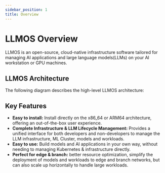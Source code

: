 ```yaml
---
sidebar_position: 1
title: Overview
---
```


# LLMOS Overview

LLMOS is an open-source, cloud-native infrastructure software tailored for managing AI applications and large language models(LLMs) on your AI workstation or GPU machines.

## LLMOS Architecture
The following diagram describes the high-level LLMOS architecture:

## Key Features
- **Easy to install:** Install directly on the x86_64 or ARM64 architecture, offering an out-of-the-box user experience.
- **Complete Infrastructure & LLM Lifecycle Management:** Provides a unified interface for both developers and non-developers to manage the LLM infrastructure, ML Cluster, models and workloads.
- **Easy to use:** Build models and AI applications in your own way, without needing to managing Kubernetes & infrastructure directly.
- **Perfect for edge & branch:** better resource optimization, simplify the deployment of models and workloads to edge and branch networks, but can also scale up horizontally to handle large workloads.
